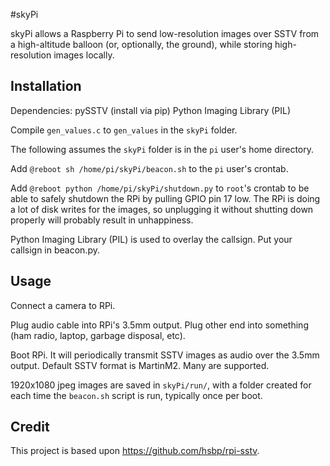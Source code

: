 #skyPi

skyPi allows a Raspberry Pi to send low-resolution images over SSTV from a
high-altitude balloon (or, optionally, the ground), while storing
high-resolution images locally.

Installation
------------

Dependencies:
pySSTV (install via pip)
Python Imaging Library (PIL)

Compile `gen_values.c` to `gen_values` in the `skyPi` folder.

The following assumes the `skyPi` folder is in the `pi` user's home directory.

Add `@reboot sh /home/pi/skyPi/beacon.sh` to the `pi` user's crontab.

Add `@reboot python /home/pi/skyPi/shutdown.py` to `root`'s crontab
to be able to safely shutdown the RPi by pulling GPIO pin 17 low. The RPi
is doing a lot of disk writes for the images, so unplugging it without shutting
down properly will probably result in unhappiness.

Python Imaging Library (PIL) is used to overlay the callsign. Put your callsign in beacon.py.

Usage
-----

Connect a camera to RPi.

Plug audio cable into RPi's 3.5mm output. Plug other end into something (ham 
radio, laptop, garbage disposal, etc).

Boot RPi. It will periodically transmit SSTV images as audio over the 3.5mm
output. Default SSTV format is MartinM2. Many are supported.

1920x1080 jpeg images are saved in `skyPi/run/`, with a folder created for each time the `beacon.sh`
script is run, typically once per boot.

Credit
------

This project is based upon https://github.com/hsbp/rpi-sstv.
